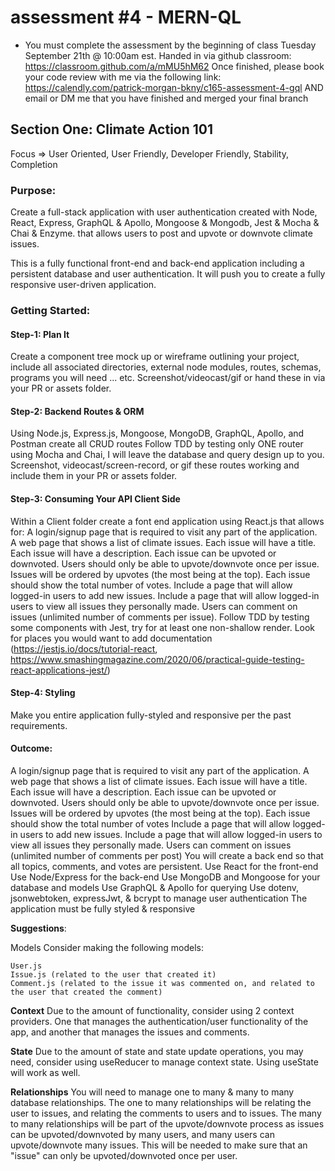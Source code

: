 # assessment #4 - MERN-QL

- You must complete the assessment by the beginning of class Tuesday
  September 21th @ 10:00am est. Handed in via github classroom: https://classroom.github.com/a/mMU5hM62
  Once finished, please book your code review with me via the following link: https://calendly.com/patrick-morgan-bkny/c165-assessment-4-gql
  AND email or DM me that you have finished and merged your final branch

## Section One: Climate Action 101

Focus => User Oriented, User Friendly, Developer Friendly, Stability, Completion

### Purpose:

Create a full-stack application with user authentication created with Node, React, Express, GraphQL & Apollo, Mongoose & Mongodb, Jest & Mocha & Chai & Enzyme.
that allows users to post and upvote or downvote climate issues.

This is a fully functional front-end and back-end application including a persistent database and user authentication.
It will push you to create a fully responsive user-driven application.

### Getting Started:

#### Step-1: Plan It

Create a component tree mock up or wireframe outlining your project, include all associated
directories, external node modules, routes, schemas, programs you will need ... etc. Screenshot/videocast/gif or hand these
in via your PR or assets folder.

#### Step-2: Backend Routes & ORM

Using Node.js, Express.js, Mongoose, MongoDB, GraphQL, Apollo, and Postman create all CRUD routes
Follow TDD by testing only ONE router using Mocha and Chai, I will leave the database and query design up to you.
Screenshot, videocast/screen-record, or gif these routes working and include them in your PR or assets folder.

#### Step-3: Consuming Your API Client Side

Within a Client folder create a font end application using React.js that allows for:
A login/signup page that is required to visit any part of the application.
A web page that shows a list of climate issues.
Each issue will have a title.
Each issue will have a description.
Each issue can be upvoted or downvoted.
Users should only be able to upvote/downvote once per issue.
Issues will be ordered by upvotes (the most being at the top).
Each issue should show the total number of votes.
Include a page that will allow logged-in users to add new issues.
Include a page that will allow logged-in users to view all issues they personally made.
Users can comment on issues (unlimited number of comments per issue).
Follow TDD by testing some components with Jest, try for at least one non-shallow render. Look for places you would want to
add documentation (https://jestjs.io/docs/tutorial-react, https://www.smashingmagazine.com/2020/06/practical-guide-testing-react-applications-jest/)

#### Step-4: Styling

Make you entire application fully-styled and responsive per the past requirements.

#### Outcome:

A login/signup page that is required to visit any part of the application.
A web page that shows a list of climate issues.
Each issue will have a title.
Each issue will have a description.
Each issue can be upvoted or downvoted.
Users should only be able to upvote/downvote once per issue.
Issues will be ordered by upvotes (the most being at the top).
Each issue should show the total number of votes
Include a page that will allow logged-in users to add new issues.
Include a page that will allow logged-in users to view all issues they personally made.
Users can comment on issues (unlimited number of comments per post)
You will create a back end so that all topics, comments, and votes are persistent.
Use React for the front-end
Use Node/Express for the back-end
Use MongoDB and Mongoose for your database and models
Use GraphQL & Apollo for querying
Use dotenv, jsonwebtoken, expressJwt, & bcrypt to manage user authentication
The application must be fully styled & responsive

**Suggestions**:

Models
Consider making the following models:

```
User.js
Issue.js (related to the user that created it)
Comment.js (related to the issue it was commented on, and related to the user that created the comment)
```

**Context**
Due to the amount of functionality, consider using 2 context providers. One that manages the authentication/user functionality of the app,
and another that manages the issues and comments.

**State**
Due to the amount of state and state update operations, you may need, consider using useReducer to manage context state. Using useState will work as well.

**Relationships**
You will need to manage one to many & many to many database relationships.
The one to many relationships will be relating the user to issues, and relating the comments to users and to issues.
The many to many relationships will be part of the upvote/downvote process as issues can be upvoted/downvoted by many users,
and many users can upvote/downvote many issues. This will be needed to make sure that an "issue" can only be upvoted/downvoted once per user.
